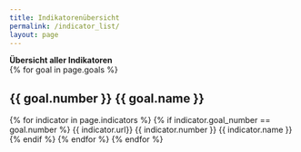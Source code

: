 ```yaml
---
title: Indikatorenübersicht
permalink: /indicator_list/
layout: page
---
```


<b>Übersicht aller Indikatoren</b>
<br>
{% for goal in page.goals %}
  <h2>{{ goal.number }} {{ goal.name }}</h2>
  {% for indicator in page.indicators %}
    {% if indicator.goal_number == goal.number %}
      {{ indicator.url}}  {{ indicator.number }} {{ indicator.name }}
    {% endif %}
  {% endfor %}
{% endfor %}
